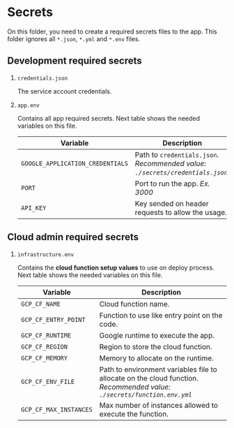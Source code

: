 # Secrets

On this folder, you need to create a required secrets files to the app. This folder ignores all `*.json`, `*.yml` and `*.env` files.

## Development required secrets

1. `credentials.json`

    The service account credentials.

2. `app.env`

    Contains all app required secrets. Next table shows the needed variables on this file.

    | Variable | Description |
    | --- | --- |
    | `GOOGLE_APPLICATION_CREDENTIALS` | Path to `credentials.json`. *Recommended value: `./secrets/credentials.json`.* |
    | `PORT` | Port to run the app. *Ex. 3000* |
    | `API_KEY` | Key sended on header requests to allow the usage. |

## Cloud admin required secrets

1. `infrastructure.env`

    Contains the **cloud function setup values** to use on deploy process. Next table shows the needed variables on this file.

    | Variable | Description |
    | --- | --- |
    | `GCP_CF_NAME` | Cloud function name. |
    | `GCP_CF_ENTRY_POINT` | Function to use like entry point on the code. |
    | `GCP_CF_RUNTIME` | Google runtime to execute the app. |
    | `GCP_CF_REGION` | Region to store the cloud function. |
    | `GCP_CF_MEMORY` | Memory to allocate on the runtime. |
    | `GCP_CF_ENV_FILE` | Path to environment variables file to allocate on the cloud function. *Recommended value: `./secrets/function.env.yml`* |
    | `GCP_CF_MAX_INSTANCES` | Max number of instances allowed to execute the function. |
